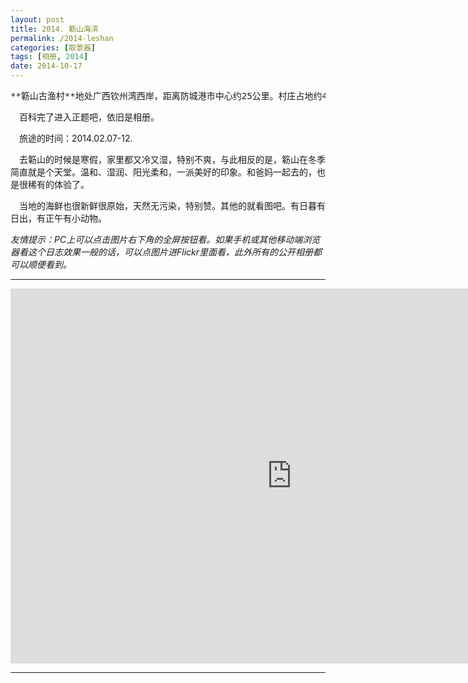 ```yaml
---
layout: post
title: 2014. 簕山海滨
permalink: /2014-leshan
categories: [取景器]
tags: [相册, 2014]
date: 2014-10-17
--- 
```

<pre>**簕山古渔村**地处广西钦州湾西岸，距离防城港市中心约25公里。村庄占地约400亩，村前为一片方圆数十平方公里的浅海沙滩，有丰富的海产品养殖水域。</pre>

　百科完了进入正题吧，依旧是相册。

　旅途的时间：2014.02.07-12.

　去簕山的时候是寒假，家里都又冷又湿，特别不爽，与此相反的是，簕山在冬季简直就是个天堂。温和、湿润、阳光柔和，一派美好的印象。和爸妈一起去的，也是很稀有的体验了。

　当地的海鲜也很新鲜很原始，天然无污染，特别赞。其他的就看图吧。有日暮有日出，有正午有小动物。

*友情提示：PC上可以点击图片右下角的全屏按钮看。如果手机或其他移动端浏览器看这个日志效果一般的话，可以点图片进Flickr里面看，此外所有的公开相册都可以顺便看到。*

----

<iframe src="https://www.flickr.com/photos/lanternd/15300718548/in/set-72157648155400347/player/" width="900" height="600" frameborder="0" allowfullscreen="allowfullscreen"></iframe>

----

